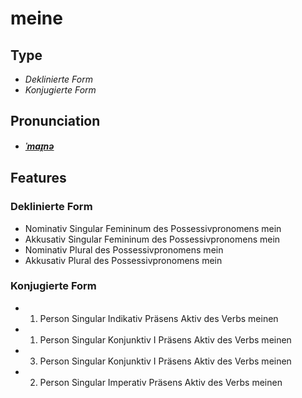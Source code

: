 # meine
## Type
- _Deklinierte Form_
- _Konjugierte Form_
## Pronunciation
- **_[ˈmaɪ̯nə](https://commons.wikimedia.org/wiki/File:De-meine.ogg)_**
## Features
### Deklinierte Form
- Nominativ Singular Femininum des Possessivpronomens mein
- Akkusativ Singular Femininum des Possessivpronomens mein
- Nominativ Plural des Possessivpronomens mein
- Akkusativ Plural des Possessivpronomens mein
### Konjugierte Form
- 1. Person Singular Indikativ Präsens Aktiv des Verbs meinen
- 1. Person Singular Konjunktiv I Präsens Aktiv des Verbs meinen
- 3. Person Singular Konjunktiv I Präsens Aktiv des Verbs meinen
- 2. Person Singular Imperativ Präsens Aktiv des Verbs meinen

